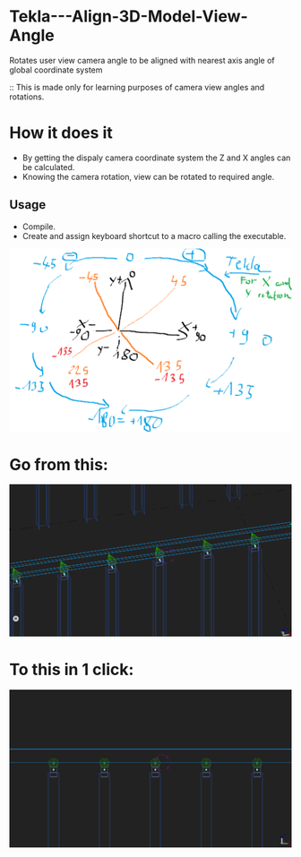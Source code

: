 # Tekla---Align-3D-Model-View-Angle
Rotates user view camera angle to be aligned with nearest axis angle of global coordinate system

:: This is made only for learning purposes of camera view angles and rotations.

# How it does it
* By getting the dispaly camera coordinate system the Z and X angles can be calculated.
* Knowing the camera rotation, view can be rotated to required angle.

## Usage
* Compile.
* Create and assign keyboard shortcut to a macro calling the executable.

![](Tekla-How-it-is-calculating-view-angles.png)

# Go from this:
![](Capture1.png)

# To this in 1 click:
![](Capture2.png)

